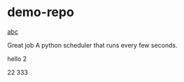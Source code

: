 # demo-repo

[abc](command:///vscode.openFolder)

Great job
A python scheduler that runs every few seconds.

hello
2

22
333
